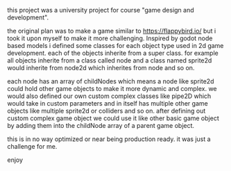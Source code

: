 this project was a university project for course "game design and development".

the original plan was to make a game similar to https://flappybird.io/ but i took it upon myself to make it more challenging. Inspired by godot node based models i defined some classes for each object type used in 2d game development. each of the objects inherite from a super class. for example all objects inherite from a class called node and a class named sprite2d would inherite from node2d which inherites from node and so on.

each node has an array of childNodes which means a node like sprite2d could hold other game objects to make it more dynamic and complex. we would also defined our own custom complex classes like pipe2D which would take in custom parameters and in itself has multiple other game objects like multiple sprite2d or colliders and so on. after defining out custom complex game object we could use it like other basic game object by adding them into the childNode array of a parent game object.

this is in no way optimized or near being production ready. it was just a challenge for me.

enjoy
